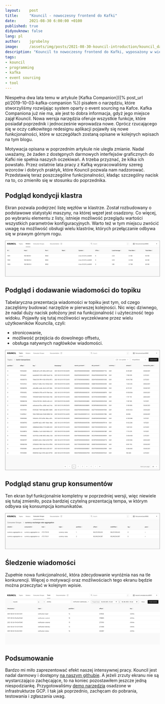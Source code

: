 ```yaml
---
layout:    post
title:     "Kouncil - nowoczesny frontend do Kafki"
date:      2021-08-30 6:00:00 +0100
published: true
didyouknow: false
lang: pl
author:    jgrobelny
image:     /assets/img/posts/2021-08-30-kouncil-introduction/kouncil_dashboard.png
description: "Kouncil to nowoczesny frontend do Kafki, wyposażony w wiele niezbędnych programiście funkcjonalności."
tags:
- kouncil
- programming
- kafka
- event sourcing
- tool
---
```


Niespełna dwa lata temu w artykule [Kafka Companion]({% post_url pl/2019-10-03-kafka-companion %}) pisałem o narzędziu, które stworzyliśmy rozwijając system oparty o event sourcing na Kafce. Kafka Companiona już nie ma, ale jest to dobra informacja, gdyż jego miejsce zajął Kouncil. Nowa wersja narzędzia oferuje wszystkie funkcje, które posiadał poprzednik i jednocześnie wprowadza nowe. Oprócz rzucającego się w oczy całkowitego redesignu aplikacji pojawiły się nowe funkcjonalności, które w szczegółach zostaną opisane w kolejnych wpisach na tym blogu.

Motywacja opisana w poprzednim artykule nie uległa zmianie. Nadal uważamy, że żaden z dostępnych darmowych interfejsów graficznych do Kafki nie spełnia naszych oczekiwań. A trzeba przyznać, że kilka ich powstało. Przez ostatnie lata pracy z Kafką wypracowaliśmy szereg wzorców i dobrych praktyk, które Kouncil pozwala nam nadzorować. Przedstawię teraz poszczególne funkcjonalności, kładąc szczególny nacisk na to, co zmieniło się w stosunku do poprzednika.

## Podgląd kondycji klastra
Ekran pozwala podejrzeć listę węzłów w klastrze. Został rozbudowany o podstawowe statystyki maszyny, na której węzeł jest osadzony. Co więcej, po wybraniu elementu z listy, istnieje możliwość przeglądu wartości wszystkich parametrów konfiguracyjnych. Warto też w tym miejscu zwrócić uwagę na możliwość obsługi wielu klastrów, których przełączanie odbywa się w prawym górnym rogu.  

![Kouncil introduction](/assets/img/posts/2021-08-30-kouncil-introduction/kouncil_brokers.png)

## Podgląd i dodawanie wiadomości do topiku
Tabelaryczna prezentacja wiadomości w topiku jest tym, od czego zaczęliśmy budować narzędzie w pierwszej kolejności. Nic więc dziwnego, że nadal duży nacisk położony jest na funkcjonalność i użyteczność tego widoku. Pojawiły się tutaj możliwości wyczekiwane przez wielu użytkowników Kouncila, czyli:
* stronicowanie,
* możliwość przejścia do dowolnego offsetu,
* obsługa natywnych nagłówków wiadomości.

![Kouncil introduction](/assets/img/posts/2021-08-30-kouncil-introduction/kouncil_topic_details_border.png)

## Podgląd stanu grup konsumentów
Ten ekran był funkcjonalnie kompletny w poprzedniej wersji, więc niewiele się tutaj zmieniło, poza bardziej czytelną prezentacją tempa, w którym odbywa się konsumpcja komunikatów.

![Kouncil introduction](/assets/img/posts/2021-08-30-kouncil-introduction/kouncil_consumer_group.png)

## Śledzenie wiadomości
Zupełnie nowa funkcjonalność, która zdecydowanie wyróżnia nas na tle konkurencji. Więcej o motywacji oraz możliwościach tego ekranu będzie można przeczytać w kolejnym wpisie.

![Kouncil introduction](/assets/img/posts/2021-08-30-kouncil-introduction/kouncil_event_tracking_result.png)

## Podsumowanie
Bardzo mi miło zaprezentować efekt naszej intensywnej pracy. Kouncil jest nadal darmowy i dostępny [na naszym githubie](https://github.com/consdata/kouncil). A jeżeli zrzuty ekranu nie są wystarczająco zachęcające, to na koniec pozostawiłem jeszcze jedną niespodziankę. Przygotowaliśmy [demo narzędzia](https://kouncil-demo.web.app/#/topics) osadzone w infrastrukturze GCP. I tak jak poprzednio, zachęcam do pobrania, testowania i zgłaszania uwag.   
